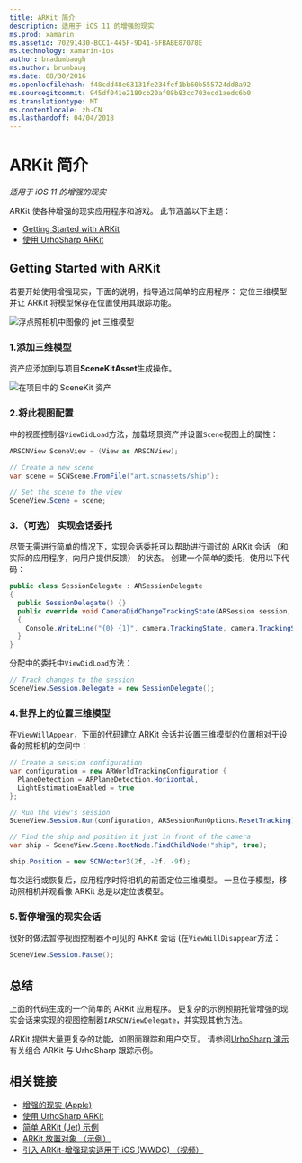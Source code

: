 ```yaml
---
title: ARKit 简介
description: 适用于 iOS 11 的增强的现实
ms.prod: xamarin
ms.assetid: 70291430-BCC1-445F-9D41-6FBABE87078E
ms.technology: xamarin-ios
author: bradumbaugh
ms.author: brumbaug
ms.date: 08/30/2016
ms.openlocfilehash: f48cdd48e63131fe234fef1bb60b555724dd8a92
ms.sourcegitcommit: 945df041e2180cb20af08b83cc703ecd1aedc6b0
ms.translationtype: MT
ms.contentlocale: zh-CN
ms.lasthandoff: 04/04/2018
---
```

# <a name="introduction-to-arkit"></a>ARKit 简介

_适用于 iOS 11 的增强的现实_

ARKit 使各种增强的现实应用程序和游戏。 此节涵盖以下主题：

- [Getting Started with ARKit](#gettingstarted)
- [使用 UrhoSharp ARKit](urhosharp.md)

<a name="gettingstarted" />

## <a name="getting-started-with-arkit"></a>Getting Started with ARKit

若要开始使用增强现实，下面的说明，指导通过简单的应用程序： 定位三维模型并让 ARKit 将模型保存在位置使用其跟踪功能。

![浮点照相机中图像的 jet 三维模型](images/jet-sml.png)

### <a name="1-add-a-3d-model"></a>1.添加三维模型

资产应添加到与项目**SceneKitAsset**生成操作。

![在项目中的 SceneKit 资产](images/scene-assets.png)


### <a name="2-configure-the-view"></a>2.将此视图配置

中的视图控制器`ViewDidLoad`方法，加载场景资产并设置`Scene`视图上的属性：

```csharp
ARSCNView SceneView = (View as ARSCNView);

// Create a new scene
var scene = SCNScene.FromFile("art.scnassets/ship");

// Set the scene to the view
SceneView.Scene = scene;
```

### <a name="3-optionally-implement-a-session-delegate"></a>3.（可选） 实现会话委托

尽管无需进行简单的情况下，实现会话委托可以帮助进行调试的 ARKit 会话 （和实际的应用程序，向用户提供反馈） 的状态。 创建一个简单的委托，使用以下代码：

```csharp
public class SessionDelegate : ARSessionDelegate
{
  public SessionDelegate() {}
  public override void CameraDidChangeTrackingState(ARSession session, ARCamera camera)
  {
    Console.WriteLine("{0} {1}", camera.TrackingState, camera.TrackingStateReason);
  }
}
```

分配中的委托中`ViewDidLoad`方法：

```csharp
// Track changes to the session
SceneView.Session.Delegate = new SessionDelegate();
```

### <a name="4-position-the-3d-model-in-the-world"></a>4.世界上的位置三维模型

在`ViewWillAppear`，下面的代码建立 ARKit 会话并设置三维模型的位置相对于设备的照相机的空间中：

```csharp
// Create a session configuration
var configuration = new ARWorldTrackingConfiguration {
  PlaneDetection = ARPlaneDetection.Horizontal,
  LightEstimationEnabled = true
};

// Run the view's session
SceneView.Session.Run(configuration, ARSessionRunOptions.ResetTracking);

// Find the ship and position it just in front of the camera
var ship = SceneView.Scene.RootNode.FindChildNode("ship", true);

ship.Position = new SCNVector3(2f, -2f, -9f);
```

每次运行或恢复后，应用程序时将相机的前面定位三维模型。 一旦位于模型，移动照相机并观看像 ARKit 总是以定位该模型。

### <a name="5-pause-the-augmented-reality-session"></a>5.暂停增强的现实会话

很好的做法暂停视图控制器不可见的 ARKit 会话 (在`ViewWillDisappear`方法：

```csharp
SceneView.Session.Pause();
```

## <a name="summary"></a>总结

上面的代码生成的一个简单的 ARKit 应用程序。 更复杂的示例预期托管增强的现实会话来实现的视图控制器`IARSCNViewDelegate`，并实现其他方法。

ARKit 提供大量更复杂的功能，如图面跟踪和用户交互。 请参阅[UrhoSharp 演示](urhosharp.md)有关组合 ARKit 与 UrhoSharp 跟踪示例。


## <a name="related-links"></a>相关链接

- [增强的现实 (Apple)](https://developer.apple.com/arkit/)
- [使用 UrhoSharp ARKit](urhosharp.md)
- [简单 ARKit (Jet) 示例](https://developer.xamarin.com/samples/monotouch/ios11/ARKitSample/)
- [ARKit 放置对象 （示例）](https://developer.xamarin.com/samples/monotouch/ios11/ARKitPlacingObjects/)
- [引入 ARKit-增强现实适用于 iOS (WWDC) （视频）](https://developer.apple.com/videos/play/wwdc2017/602/)

